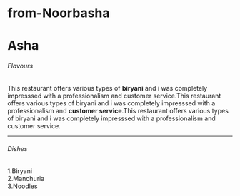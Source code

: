 # from-Noorbasha
# Asha
###### Flavours
This restaurant offers various types of **biryani** and i was completely impresssed with a professionalism and customer service.This restaurant offers various types of biryani and i was completely impresssed with a professionalism and **customer service**.This restaurant offers various types of biryani and i was completely impresssed with a professionalism and customer service.

---

###### Dishes
1.Biryani<br>
2.Manchuria<br>
3.Noodles<br>
